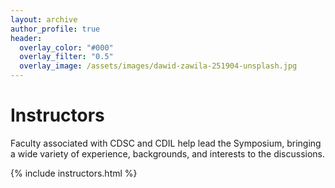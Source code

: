 ```yaml
---
layout: archive
author_profile: true
header:
  overlay_color: "#000"
  overlay_filter: "0.5"
  overlay_image: /assets/images/dawid-zawila-251904-unsplash.jpg
---
```

# Instructors

Faculty associated with CDSC and CDIL help lead the Symposium, bringing a wide variety of experience, backgrounds, and interests to the discussions.

{% include instructors.html %}
